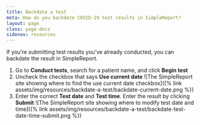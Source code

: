 ```yaml
---
title: Backdate a test
meta: How do you backdate COVID-19 test results in SimpleReport?
layout: page
class: page-docs
sidenav: resources
---
```


If you’re submitting test results you’ve already conducted, you can backdate the result in SimpleReport.

1. Go to **Conduct tests**, search for a patient name, and click **Begin test**
2. Uncheck the checkbox that says **Use current date**
   ![The SimpleReport site showing where to find the use current date checkbox]({% link assets/img/resources/backdate-a-test/backdate-current-date.png %})
3. Enter the correct **Test date** and **Test time**. Enter the result by clicking **Submit**
   ![The SimpleReport site showing where to modify test date and time]({% link assets/img/resources/backdate-a-test/backdate-test-date-time-submit.png %})
